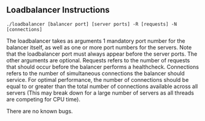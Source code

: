 ## Loadbalancer Instructions
```
./loadbalancer [balancer port] [server ports] -R [requests] -N [connections]
```
The loadbalancer takes as arguments 1 mandatory port number for the balancer itself, as well as one or more port numbers for the servers. Note that the loadbalancer port must always appear before the server ports. The other arguments are optional. Requests refers to the number of requests that should occur before the balancer performs a healthcheck. Connections refers to the number of simultaneous connections the balancer should service. For optimal performance, the number of connections should be equal to or greater than the total number of connections available across all servers (This may break down for a large number of servers as all threads are competing for CPU time).  
  
There are no known bugs.
